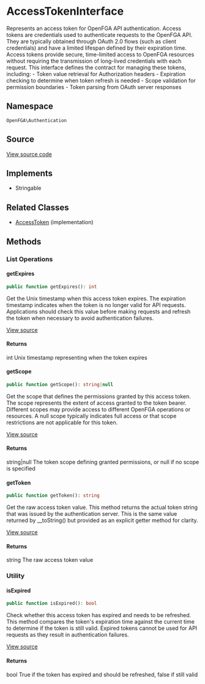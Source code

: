 # AccessTokenInterface

Represents an access token for OpenFGA API authentication. Access tokens are credentials used to authenticate requests to the OpenFGA API. They are typically obtained through OAuth 2.0 flows (such as client credentials) and have a limited lifespan defined by their expiration time. Access tokens provide secure, time-limited access to OpenFGA resources without requiring the transmission of long-lived credentials with each request. This interface defines the contract for managing these tokens, including: - Token value retrieval for Authorization headers - Expiration checking to determine when token refresh is needed - Scope validation for permission boundaries - Token parsing from OAuth server responses

## Namespace
`OpenFGA\Authentication`

## Source
[View source code](https://github.com/evansims/openfga-php/blob/main/src/Authentication/AccessTokenInterface.php)

## Implements
* Stringable

## Related Classes
* [AccessToken](Authentication/AccessToken.md) (implementation)



## Methods

                                                                        
### List Operations
#### getExpires


```php
public function getExpires(): int
```

Get the Unix timestamp when this access token expires. The expiration timestamp indicates when the token is no longer valid for API requests. Applications should check this value before making requests and refresh the token when necessary to avoid authentication failures.

[View source](https://github.com/evansims/openfga-php/blob/main/src/Authentication/AccessTokenInterface.php#L79)


#### Returns
int
 Unix timestamp representing when the token expires

#### getScope


```php
public function getScope(): string|null
```

Get the scope that defines the permissions granted by this access token. The scope represents the extent of access granted to the token bearer. Different scopes may provide access to different OpenFGA operations or resources. A null scope typically indicates full access or that scope restrictions are not applicable for this token.

[View source](https://github.com/evansims/openfga-php/blob/main/src/Authentication/AccessTokenInterface.php#L91)


#### Returns
string&#124;null
 The token scope defining granted permissions, or null if no scope is specified

#### getToken


```php
public function getToken(): string
```

Get the raw access token value. This method returns the actual token string that was issued by the authentication server. This is the same value returned by __toString() but provided as an explicit getter method for clarity.

[View source](https://github.com/evansims/openfga-php/blob/main/src/Authentication/AccessTokenInterface.php#L102)


#### Returns
string
 The raw access token value

### Utility
#### isExpired


```php
public function isExpired(): bool
```

Check whether this access token has expired and needs to be refreshed. This method compares the token&#039;s expiration time against the current time to determine if the token is still valid. Expired tokens cannot be used for API requests as they result in authentication failures.

[View source](https://github.com/evansims/openfga-php/blob/main/src/Authentication/AccessTokenInterface.php#L113)


#### Returns
bool
 True if the token has expired and should be refreshed, false if still valid

